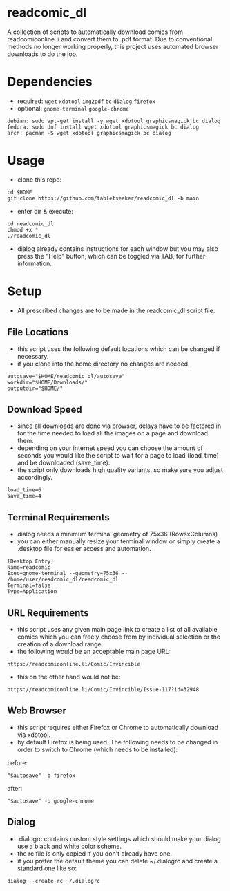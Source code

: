 # readcomic_dl
A collection of scripts to automatically download comics from readcomiconline.li and convert them to .pdf format. Due to conventional methods no longer working properly, this project uses automated browser downloads to do the job. 

# Dependencies
* required: `wget` `xdotool` `img2pdf` `bc` `dialog` `firefox`
* optional: `gnome-terminal` `google-chrome`
```
debian: sudo apt-get install -y wget xdotool graphicsmagick bc dialog
fedora: sudo dnf install wget xdotool graphicsmagick bc dialog
arch: pacman -S wget xdotool graphicsmagick bc dialog
```
# Usage

* clone this repo:
```
cd $HOME
git clone https://github.com/tabletseeker/readcomic_dl -b main
```
* enter dir & execute:
```
cd readcomic_dl
chmod +x *
./readcomic_dl
```
* dialog already contains instructions for each window but you may also press the "Help" button, which can be toggled via TAB, for further information.
# Setup
* All prescribed changes are to be made in the readcomic_dl script file.

## File Locations
* this script uses the following default locations which can be
changed if necessary.
* if you clone into the home directory no changes are needed.
```
autosave="$HOME/readcomic_dl/autosave"
workdir="$HOME/Downloads/"
outputdir="$HOME/"
```
## Download Speed
* since all downloads are done via browser, delays have to be factored in for the
time needed to load all the images on a page and download them.
* depending on your internet speed you can choose the amount of seconds you would
like the script to wait for a page to load (load_time) and be downloaded (save_time).
* the script only downloads hiqh quality variants, so make sure you adjust accordingly.
```
load_time=6
save_time=4
```

## Terminal Requirements
 * dialog needs a minimum terminal geometry of 75x36 (RowsxColumns)
 * you can either manually resize your terminal window or simply
 create a .desktop file for easier access and automation.
```
[Desktop Entry]
Name=readcomic
Exec=gnome-terminal --geometry=75x36 -- /home/user/readcomic_dl/readcomic_dl
Terminal=false
Type=Application
```
## URL Requirements
* this script uses any given main page link to create a list of all available
comics which you can freely choose from by individual selection or the creation of a download range.
* the following would be an acceptable main page URL:
```
https://readcomiconline.li/Comic/Invincible
```
* this on the other hand would not be:
```
https://readcomiconline.li/Comic/Invincible/Issue-117?id=32948
```
## Web Browser 
* this script requires either Firefox or Chrome to automatically download
via xdotool.
* by default Firefox is being used. The following needs to be changed
in order to switch to Chrome (which needs to be installed):

before:
```
"$autosave" -b firefox
```
after:
```
"$autosave" -b google-chrome
```
## Dialog
* .dialogrc contains custom style settings which should make your dialog
use a black and white color scheme.
* the rc file is only copied if you don't already have one.
* if you prefer the default theme you can delete ~/.dialogrc
and create a standard one like so:
```
dialog --create-rc ~/.dialogrc
```
